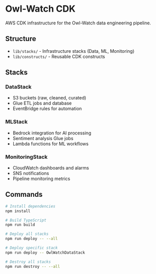 # Owl-Watch CDK

AWS CDK infrastructure for the Owl-Watch data engineering pipeline.

## Structure

- `lib/stacks/` - Infrastructure stacks (Data, ML, Monitoring)
- `lib/constructs/` - Reusable CDK constructs

## Stacks

### DataStack

- S3 buckets (raw, cleaned, curated)
- Glue ETL jobs and database
- EventBridge rules for automation

### MLStack

- Bedrock integration for AI processing
- Sentiment analysis Glue jobs
- Lambda functions for ML workflows

### MonitoringStack

- CloudWatch dashboards and alarms
- SNS notifications
- Pipeline monitoring metrics

## Commands

```bash
# Install dependencies
npm install

# Build TypeScript
npm run build

# Deploy all stacks
npm run deploy -- --all

# Deploy specific stack
npm run deploy -- OwlWatchDataStack

# Destroy all stacks
npm run destroy -- --all
```
